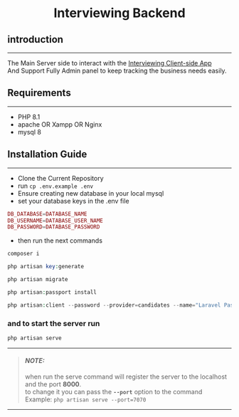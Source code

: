 # <p align="center"> Interviewing Backend </p>

## introduction
****
The Main Server side to interact with the [Interviewing Client-side App]()\
And Support Fully Admin panel to keep tracking the business needs easily.

## Requirements
 ****

- PHP 8.1
- apache OR Xampp OR Nginx
- mysql 8
## Installation Guide

****
- Clone the Current Repository
- run ``cp .env.example .env``
- Ensure creating new database in your local mysql
- set your database keys in the .env file

```php
DB_DATABASE=DATABASE_NAME 
DB_USERNAME=DATABASE_USER_NAME 
DB_PASSWORD=DATABASE_PASSWORD
```

- then run the next commands
```php
composer i
```
```php
php artisan key:generate
```
```php
php artisan migrate
```
```php
php artisan:passport install
```
```php 
php artisan:client --password --provider=candidates --name="Laravel Password Grant Client FOR CANDIDATE"
```
### and to start the server run

```php  
php artisan serve
```

---
> #### **_NOTE:_**
> when run the serve command will register the server to the localhost and the port **8000**.\
> to change it you can pass the **`--port`** option to the command\
> Example:
> ``php artisan serve --port=7070``
---
